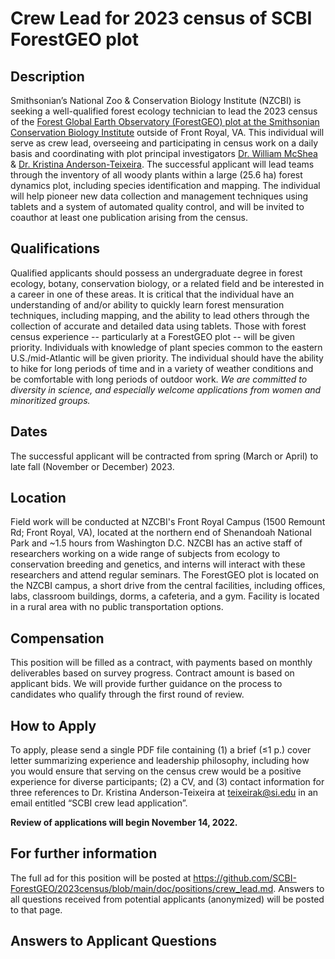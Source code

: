 # Crew Lead for 2023 census of SCBI ForestGEO plot


## Description

Smithsonian’s National Zoo & Conservation Biology Institute (NZCBI) is seeking a well-qualified forest ecology technician to lead the 2023 census of the [Forest Global Earth Observatory (ForestGEO) plot at the Smithsonian Conservation Biology Institute](https://forestgeo.si.edu/sites/north-america/smithsonian-conservation-biology-institute) outside of Front Royal, VA.
This individual will serve as crew lead, overseeing and participating in census work on a daily basis and coordinating with plot principal investigators [Dr. William McShea](https://nationalzoo.si.edu/about/staff/william-j-mcshea) & [Dr. Kristina Anderson-Teixeira](https://nationalzoo.si.edu/about/staff/kristina-j-anderson-teixeira). 
The successful applicant will lead teams through the inventory of all woody plants within a large (25.6 ha) forest dynamics plot, including species identification and mapping. 
The individual will help pioneer new data collection and management techniques using tablets and a system of automated quality control, and will be invited to coauthor at least one publication arising from the census.

## Qualifications

Qualified applicants should possess an undergraduate degree in forest ecology, botany, conservation biology, or a related field and be interested in a career in one of these areas.
It is critical that the individual have an understanding of and/or ability to quickly learn forest mensuration techniques, including mapping, and the ability to lead others through the collection of accurate and detailed data using tablets. 
Those with forest census experience -- particularly at a ForestGEO plot -- will be given priority.
Individuals with knowledge of plant species common to the eastern U.S./mid-Atlantic will be given priority. 
The individual should have the ability to hike for long periods of time and in a variety of weather conditions and be comfortable with long periods of outdoor work. *We are committed to diversity in science, and especially welcome applications from women and minoritized groups.*

## Dates 
The successful applicant will be contracted from spring (March or April) to late fall (November or December) 2023. 

## Location

Field work will be conducted at NZCBI's Front Royal Campus (1500 Remount Rd; Front Royal, VA), located at the northern end of Shenandoah National Park and ~1.5 hours from Washington D.C.
NZCBI has an active staff of researchers working on a wide range of subjects from ecology to conservation breeding and genetics, and interns will interact with these researchers and attend regular seminars. 
The ForestGEO plot is located on the NZCBI campus, a short drive from the central facilities, including offices, labs, classroom buildings, dorms, a cafeteria, and a gym.
Facility is located in a rural area with no public transportation options. 

## Compensation 

This position will be filled as a contract, with payments based on monthly deliverables based on survey progress.
Contract amount is based on applicant bids.
We will provide further guidance on the process to candidates who qualify through the first round of review.

## How to Apply

To apply, please send a single PDF file containing (1) a brief (≤1 p.) cover letter summarizing experience and leadership philosophy, including how you would ensure that serving on the census crew would be a positive experience for diverse participants; (2) a CV, and (3) contact information for three references to Dr. Kristina Anderson-Teixeira at teixeirak@si.edu in an email entitled “SCBI crew lead application”. 

**Review of applications will begin November 14, 2022.** 

## For further information
The full ad for this position will be posted at https://github.com/SCBI-ForestGEO/2023census/blob/main/doc/positions/crew_lead.md. 
Answers to all questions received from potential applicants (anonymized) will be posted to that page.

## Answers to Applicant Questions
